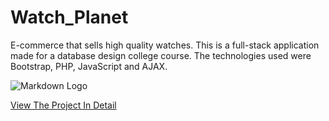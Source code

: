 # Watch_Planet

E-commerce that sells high quality watches. This is a full-stack application made for a database design college course. The technologies used were Bootstrap, PHP, JavaScript and AJAX. 


![Markdown Logo](https://lh3.googleusercontent.com/1HzrxfB72DvRht6WTVyYpqNhZdv0q2NshBwEYeKydxl1T4-3GFwE4CZd52N5v4-nGer8rvm5zphtw73s7SQEci0PB2iSHlWq0tc6u6HJxv0iuzUqc36MBb9Nc8Apc_HB7uQOCtBLUw=w2400)

[View The Project In Detail](https://drive.google.com/file/d/1izjIRdrM3Tq5xrI5cG1wTUki6-i5twWW/view?usp=sharing "Phase 3.pdf")
